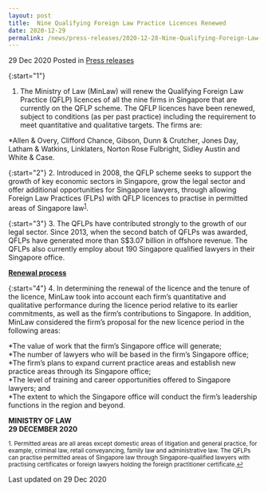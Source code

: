 ```yaml
---
layout: post
title:  Nine Qualifying Foreign Law Practice Licences Renewed
date: 2020-12-29
permalink: /news/press-releases/2020-12-28-Nine-Qualifying-Foreign-Law-Practice-Licences-Renewed
---
```


29 Dec 2020 Posted in [Press releases](/news/press-releases)

{:start="1"}
1.	The Ministry of Law (MinLaw) will renew the Qualifying Foreign Law Practice (QFLP) licences of all the nine firms in Singapore that are currently on the QFLP scheme. The QFLP licences have been renewed, subject to conditions (as per past practice) including the requirement to meet quantitative and qualitative targets. The firms are:

*Allen & Overy, Clifford Chance, Gibson, Dunn & Crutcher, Jones Day, Latham & Watkins, Linklaters, Norton Rose Fulbright, Sidley Austin and White & Case.

{:start="2"}
2.	Introduced in 2008, the QFLP scheme seeks to support the growth of key economic sectors in Singapore, grow the legal sector and offer additional opportunities for Singapore lawyers, through allowing Foreign Law Practices (FLPs) with QFLP licences to practise in permitted areas of Singapore law<sup><a href="#fn1" id="ref1">1</a></sup>. 

{:start="3"}
3.	The QFLPs have contributed strongly to the growth of our legal sector. Since 2013, when the second batch of QFLPs was awarded, QFLPs have generated more than S$3.07 billion in offshore revenue. The QFLPs also currently employ about 190 Singapore qualified lawyers in their Singapore office.

<b><u>Renewal process</u></b>

{:start="4"}
4.	In determining the renewal of the licence and the tenure of the licence, MinLaw took into account each firm’s quantitative and qualitative performance during the licence period relative to its earlier commitments, as well as the firm’s contributions to Singapore. In addition, MinLaw considered the firm’s proposal for the new licence period in the following areas:

*The value of work that the firm’s Singapore office will generate;<br>
*The number of lawyers who will be based in the firm’s Singapore office;<br>
*The firm’s plans to expand current practice areas and establish new practice areas through its Singapore office;<br>
*The level of training and career opportunities offered to Singapore lawyers; and<br>
*The extent to which the Singapore office will conduct the firm’s leadership functions in the region and beyond.


**MINISTRY OF LAW**<br>
**29 DECEMBER 2020**

<p><sup id="fn1">1. Permitted areas are all areas except domestic areas of litigation and general practice, for example, criminal law, retail conveyancing, family law and administrative law. The QFLPs can practise permitted areas of Singapore law through Singapore-qualified lawyers with practising certificates or foreign lawyers holding the foreign practitioner certificate.<a href="#ref1" title="Jump back to footnote 1 in the text.">↩</a></sup></p>


<p class="right-side-updated">Last updated on 29 Dec 2020</p>

